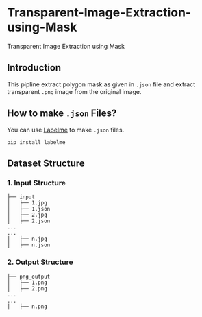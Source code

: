 # Transparent-Image-Extraction-using-Mask
 Transparent Image Extraction using Mask

## Introduction
This pipline extract polygon mask as given in `.json` file and extract transparent `.png` image from the original image.

## How to make `.json` Files?
You can use [Labelme]() to make `.json` files.
```
pip install labelme
```

## Dataset Structure

### 1. Input Structure
```
├── input
│   ├── 1.jpg
│   ├── 1.json
│   ├── 2.jpg
│   ├── 2.json
...
...
│   ├── n.jpg
│   ├── n.json
```

### 2. Output Structure
```
├── png_output
│   ├── 1.png
│   ├── 2.png
...
...
│   ├── n.png
```

